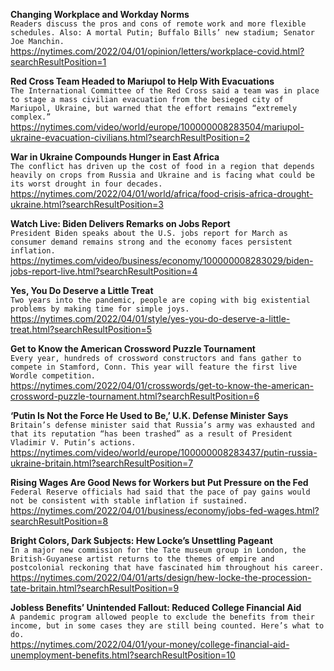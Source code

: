 **Changing Workplace and Workday Norms**\
`Readers discuss the pros and cons of remote work and more flexible schedules. Also: A mortal Putin; Buffalo Bills’ new stadium; Senator Joe Manchin.`\
https://nytimes.com/2022/04/01/opinion/letters/workplace-covid.html?searchResultPosition=1

**Red Cross Team Headed to Mariupol to Help With Evacuations**\
`The International Committee of the Red Cross said a team was in place to stage a mass civilian evacuation from the besieged city of Mariupol, Ukraine, but warned that the effort remains “extremely complex.”`\
https://nytimes.com/video/world/europe/100000008283504/mariupol-ukraine-evacuation-civilians.html?searchResultPosition=2

**War in Ukraine Compounds Hunger in East Africa**\
`The conflict has driven up the cost of food in a region that depends heavily on crops from Russia and Ukraine and is facing what could be its worst drought in four decades.`\
https://nytimes.com/2022/04/01/world/africa/food-crisis-africa-drought-ukraine.html?searchResultPosition=3

**Watch Live: Biden Delivers Remarks on Jobs Report**\
`President Biden speaks about the U.S. jobs report for March as consumer demand remains strong and the economy faces persistent inflation.`\
https://nytimes.com/video/business/economy/100000008283029/biden-jobs-report-live.html?searchResultPosition=4

**Yes, You Do Deserve a Little Treat**\
`Two years into the pandemic, people are coping with big existential problems by making time for simple joys.`\
https://nytimes.com/2022/04/01/style/yes-you-do-deserve-a-little-treat.html?searchResultPosition=5

**Get to Know the American Crossword Puzzle Tournament**\
`Every year, hundreds of crossword constructors and fans gather to compete in Stamford, Conn. This year will feature the first live Wordle competition.`\
https://nytimes.com/2022/04/01/crosswords/get-to-know-the-american-crossword-puzzle-tournament.html?searchResultPosition=6

**‘Putin Is Not the Force He Used to Be,’ U.K. Defense Minister Says**\
`Britain’s defense minister said that Russia’s army was exhausted and that its reputation “has been trashed” as a result of President Vladimir V. Putin’s actions.`\
https://nytimes.com/video/world/europe/100000008283437/putin-russia-ukraine-britain.html?searchResultPosition=7

**Rising Wages Are Good News for Workers but Put Pressure on the Fed**\
`Federal Reserve officials had said that the pace of pay gains would not be consistent with stable inflation if sustained.`\
https://nytimes.com/2022/04/01/business/economy/jobs-fed-wages.html?searchResultPosition=8

**Bright Colors, Dark Subjects: Hew Locke’s Unsettling Pageant**\
`In a major new commission for the Tate museum group in London, the British-Guyanese artist returns to the themes of empire and postcolonial reckoning that have fascinated him throughout his career.`\
https://nytimes.com/2022/04/01/arts/design/hew-locke-the-procession-tate-britain.html?searchResultPosition=9

**Jobless Benefits’ Unintended Fallout: Reduced College Financial Aid**\
`A pandemic program allowed people to exclude the benefits from their income, but in some cases they are still being counted. Here’s what to do.`\
https://nytimes.com/2022/04/01/your-money/college-financial-aid-unemployment-benefits.html?searchResultPosition=10

